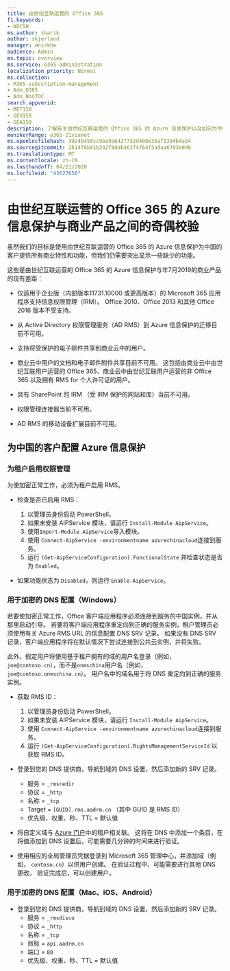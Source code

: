 ```yaml
---
title: 由世纪互联运营的 Office 365
f1.keywords:
- NOCSH
ms.author: sharik
author: skjerland
manager: mnirkhe
audience: Admin
ms.topic: overview
ms.service: o365-administration
localization_priority: Normal
ms.collection:
- M365-subscription-management
- Adm_O365
- Adm_NonTOC
search.appverid:
- MET150
- GEU150
- GEA150
description: 了解有关由世纪互联运营的 Office 365 的 Azure 信息保护以及如何为中国的客户配置它的详细信息。
monikerRange: o365-21vianet
ms.openlocfilehash: 3d24b450cc9ba9a6427732d408e35af1394b4a34
ms.sourcegitcommit: 2614f8b81b332f8dab461f4f64f3adaa6703e0d6
ms.translationtype: MT
ms.contentlocale: zh-CN
ms.lasthandoff: 04/21/2020
ms.locfileid: "43627650"
---
```

# <a name="parity-between-azure-information-protection-for-office-365-operated-by-21vianet-and-commercial-offerings"></a>由世纪互联运营的 Office 365 的 Azure 信息保护与商业产品之间的奇偶校验

虽然我们的目标是使用由世纪互联运营的 Office 365 的 Azure 信息保护为中国的客户提供所有商业特性和功能，但我们仍需要突出显示一些缺少的功能。

这些是由世纪互联运营的 Office 365 的 Azure 信息保护与年7月2019的商业产品的现有差距：

- 仅适用于企业版（内部版本11731.10000 或更高版本）的 Microsoft 365 应用程序支持信息权限管理（IRM）。 Office 2010、Office 2013 和其他 Office 2016 版本不受支持。

- 从 Active Directory 权限管理服务（AD RMS）到 Azure 信息保护的迁移目前不可用。
  
- 支持将受保护的电子邮件共享到商业云中的用户。
  
- 商业云中用户的文档和电子邮件附件共享目前不可用。 这包括由商业云中由世纪互联用户运营的 Office 365、商业云中由世纪互联用户运营的非 Office 365 以及拥有 RMS for 个人许可证的用户。
  
- 具有 SharePoint 的 IRM （受 IRM 保护的网站和库）当前不可用。
  
- 权限管理连接器当前不可用。
  
- AD RMS 的移动设备扩展目前不可用。

## <a name="configuring-azure-information-protection-for-customers-in-china"></a>为中国的客户配置 Azure 信息保护

### <a name="enable-rights-management-for-the-tenant"></a>为租户启用权限管理

为使加密正常工作，必须为租户启用 RMS。

- 检查是否已启用 RMS：
  1. 以管理员身份启动 PowerShell。
  2. 如果未安装 AIPService 模块，请运行 `Install-Module AipService`。
  3. 使用`Import-Module AipService`导入模块。
  4. 使用 `Connect-AipService -environmentname azurechinacloud`连接到服务。
  5. 运行 `(Get-AipServiceConfiguration).FunctionalState` 并检查状态是否为 `Enabled`。

- 如果功能状态为 `Disabled`，则运行 `Enable-AipService`。

### <a name="dns-configuration-for-encryption-windows"></a>用于加密的 DNS 配置（Windows）

若要使加密正常工作，Office 客户端应用程序必须连接到服务的中国实例，并从那里启动引导。 若要将客户端应用程序重定向到正确的服务实例，租户管理员必须使用有关 Azure RMS URL 的信息配置 DNS SRV 记录。 如果没有 DNS SRV 记录，客户端应用程序将在默认情况下尝试连接到公共云实例，并将失败。

此外，假定用户将使用基于租户拥有的域的用户名登录（例如， `joe@contoso.cn`），而不是`onmschina`用户名（例如， `joe@contoso.onmschina.cn`）。 用户名中的域名用于将 DNS 重定向到正确的服务实例。

- 获取 RMS ID：
  1. 以管理员身份启动 PowerShell。
  2. 如果未安装 AIPService 模块，请运行 `Install-Module AipService`。
  3. 使用 `Connect-AipService -environmentname azurechinacloud`连接到服务。
  4. 运行 `(Get-AipServiceConfiguration).RightsManagementServiceId` 以获取 RMS ID。

- 登录到您的 DNS 提供商，导航到域的 DNS 设置，然后添加新的 SRV 记录。
  - 服务 = `_rmsredir`
  - 协议 = `_http`
  - 名称 = `_tcp`
  - Target = `[GUID].rms.aadrm.cn` （其中 GUID 是 RMS ID）
  - 优先级、权重、秒、TTL = 默认值

- 将自定义域与 [Azure 门户](https://portal.azure.cn/#blade/Microsoft_AAD_IAM/ActiveDirectoryMenuBlade/Domains)中的租户相关联。 这将在 DNS 中添加一个条目，在将值添加到 DNS 设置后，可能需要几分钟的时间来进行验证。

- 使用相应的全局管理员凭据登录到 Microsoft 365 管理中心，并添加域（例如， `contoso.cn`）以供用户创建。 在验证过程中，可能需要进行其他 DNS 更改。 验证完成后，可以创建用户。

### <a name="dns-configuration-for-encryption-mac-ios-android"></a>用于加密的 DNS 配置（Mac、iOS、Android）

- 登录到您的 DNS 提供商，导航到域的 DNS 设置，然后添加新的 SRV 记录。
  - 服务 = `_rmsdisco`
  - 协议 = `_http`
  - 名称 = `_tcp`
  - 目标 = `api.aadrm.cn`
  - 端口 = `80`
  - 优先级、权重、秒、TTL = 默认值
